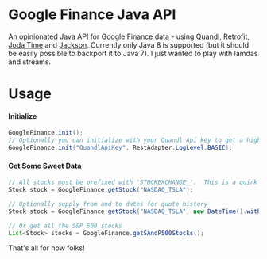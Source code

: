 # Google Finance Java API
An opinionated Java API for Google Finance data - using [Quandl], [Retrofit], [Joda Time] and [Jackson].  Currently only Java 8 is supported (but it should be easily possible to backport it to Java 7).  I just wanted to play with lamdas and streams.

# Usage

#### Initialize
```java
GoogleFinance.init();
// Optionally you can initialize with your Quandl Api key to get a higher request limit (You can also set a log level for network requests)
GoogleFinance.init("QuandlApiKey", RestAdapter.LogLevel.BASIC);
```
#### Get Some Sweet Data
```java
// All stocks must be prefixed with 'STOCKEXCHANGE_'.  This is a quirk of the Google Finance Quandl feed
Stock stock = GoogleFinance.getStock("NASDAQ_TSLA");

// Optionally supply from and to dates for quote history
Stock stock = GoogleFinance.getStock("NASDAQ_TSLA", new DateTime().withYear(2011), new DateTime().withYear(2012));

// Or get all the S&P 500 stocks
List<Stock> stocks = GoogleFinance.getSAndP500Stocks();
```
That's all for now folks!

[Quandl]:https://www.quandl.com/
[Retrofit]:https://github.com/square/retrofit
[Jackson]:http://jackson.codehaus.org/
[Joda Time]:http://www.joda.org/joda-time/
